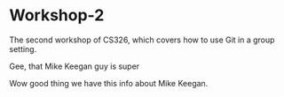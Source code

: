 # Workshop-2

The second workshop of CS326, which covers how to use Git in a group setting.

Gee, that Mike Keegan guy is super

Wow good thing we have this info about Mike Keegan.
